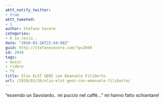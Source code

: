 ```yaml
---
aktt_notify_twitter:
- true
aktt_tweeted:
- 1
author: Stefano Cecere
categories:
- E io cecio..
date: "2010-03-26T22:44:08Z"
guid: http://stefanocecere.com/?p=2049
id: 2049
tags:
- music
- ridere
- TV
title: Elio ELST GENI con Emanuele Filiberto
url: /2010/03/26/elio-elst-geni-con-emanuele-filiberto/
---
```


&#8220;essendo un Savoiardo.. mi puccio nel caffè&#8230;&#8221; mi hanno fatto schiantare!